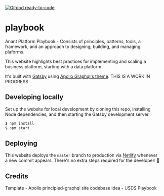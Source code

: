 [![Gitpod ready-to-code](https://img.shields.io/badge/Gitpod-ready--to--code-blue?logo=gitpod)](https://gitpod.io/#https://github.com/Anant/playbook)

# playbook
Anant Platform Playbook - Consists of principles, patterns, tools, a framework, and an approach to designing, building, and managing plaforms. 

This website highlights best practices for implementing and scaling a business platform, starting with a data platform. 

It's built with [Gatsby](https://gatsbyjs.org) using [Apollo Graphql's theme](https://github.com/apollographql/gatsby-theme-apollo/tree/master/packages/gatsby-theme-apollo-core).
THIS IS A WORK IN PROGRESS
## Developing locally

Set up the website for local development by cloning this repo, installing Node dependencies, and then starting the Gatsby development server.

```bash
$ npm install
$ npm start
```

## Deploying

This website deploys the `master` branch to production via [Netlify](https://netlify.com) whenever a new commit appears. There's no extra steps required for the developer! :tada:

## Credits

Template - Apollo principled-graphql site codebase
Idea - USDS Playbook